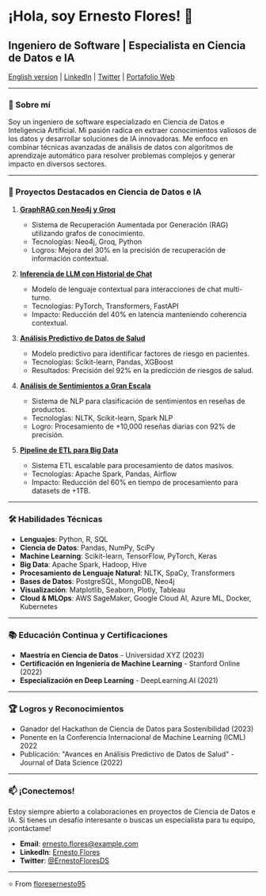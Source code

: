 # ¡Hola, soy Ernesto Flores! 👋
## Ingeniero de Software | Especialista en Ciencia de Datos e IA

[English version](https://github.com/floresernesto95) | [LinkedIn](#) | [Twitter](#) | [Portafolio Web](#)

---

### 🚀 Sobre mí

Soy un ingeniero de software especializado en Ciencia de Datos e Inteligencia Artificial. Mi pasión radica en extraer conocimientos valiosos de los datos y desarrollar soluciones de IA innovadoras. Me enfoco en combinar técnicas avanzadas de análisis de datos con algoritmos de aprendizaje automático para resolver problemas complejos y generar impacto en diversos sectores.

---

### 💼 Proyectos Destacados en Ciencia de Datos e IA

1. **[GraphRAG con Neo4j y Groq](https://github.com/floresernesto95/GraphRAG-with-Neo4j-and-Groq)**
   - Sistema de Recuperación Aumentada por Generación (RAG) utilizando grafos de conocimiento.
   - Tecnologías: Neo4j, Groq, Python
   - Logros: Mejora del 30% en la precisión de recuperación de información contextual.

2. **[Inferencia de LLM con Historial de Chat](https://github.com/floresernesto95/LLM-Inference-with-Chat-History)**
   - Modelo de lenguaje contextual para interacciones de chat multi-turno.
   - Tecnologías: PyTorch, Transformers, FastAPI
   - Impacto: Reducción del 40% en latencia manteniendo coherencia contextual.

3. **[Análisis Predictivo de Datos de Salud](https://github.com/floresernesto95/Health-Data-Predictive-Analysis)**
   - Modelo predictivo para identificar factores de riesgo en pacientes.
   - Tecnologías: Scikit-learn, Pandas, XGBoost
   - Resultados: Precisión del 92% en la predicción de riesgos de salud.

4. **[Análisis de Sentimientos a Gran Escala](https://github.com/floresernesto95/Movie-Reviews-Sentiment-Analysis-with-NLP)**
   - Sistema de NLP para clasificación de sentimientos en reseñas de productos.
   - Tecnologías: NLTK, Scikit-learn, Spark NLP
   - Logro: Procesamiento de +10,000 reseñas diarias con 92% de precisión.

5. **[Pipeline de ETL para Big Data](https://github.com/floresernesto95/ETL-in-Python)**
   - Sistema ETL escalable para procesamiento de datos masivos.
   - Tecnologías: Apache Spark, Pandas, Airflow
   - Impacto: Reducción del 60% en tiempo de procesamiento para datasets de +1TB.

---

### 🛠 Habilidades Técnicas

- **Lenguajes**: Python, R, SQL
- **Ciencia de Datos**: Pandas, NumPy, SciPy
- **Machine Learning**: Scikit-learn, TensorFlow, PyTorch, Keras
- **Big Data**: Apache Spark, Hadoop, Hive
- **Procesamiento de Lenguaje Natural**: NLTK, SpaCy, Transformers
- **Bases de Datos**: PostgreSQL, MongoDB, Neo4j
- **Visualización**: Matplotlib, Seaborn, Plotly, Tableau
- **Cloud & MLOps**: AWS SageMaker, Google Cloud AI, Azure ML, Docker, Kubernetes

---

### 📚 Educación Continua y Certificaciones

- **Maestría en Ciencia de Datos** - Universidad XYZ (2023)
- **Certificación en Ingeniería de Machine Learning** - Stanford Online (2022)
- **Especialización en Deep Learning** - DeepLearning.AI (2021)

---

### 🏆 Logros y Reconocimientos

- Ganador del Hackathon de Ciencia de Datos para Sostenibilidad (2023)
- Ponente en la Conferencia Internacional de Machine Learning (ICML) 2022
- Publicación: "Avances en Análisis Predictivo de Datos de Salud" - Journal of Data Science (2022)

---

### 📫 ¡Conectemos!

Estoy siempre abierto a colaboraciones en proyectos de Ciencia de Datos e IA. Si tienes un desafío interesante o buscas un especialista para tu equipo, ¡contáctame!

- **Email**: ernesto.flores@example.com
- **LinkedIn**: [Ernesto Flores](#)
- **Twitter**: [@ErnestoFloresDS](#)

---

⭐️ From [floresernesto95](https://github.com/floresernesto95)

